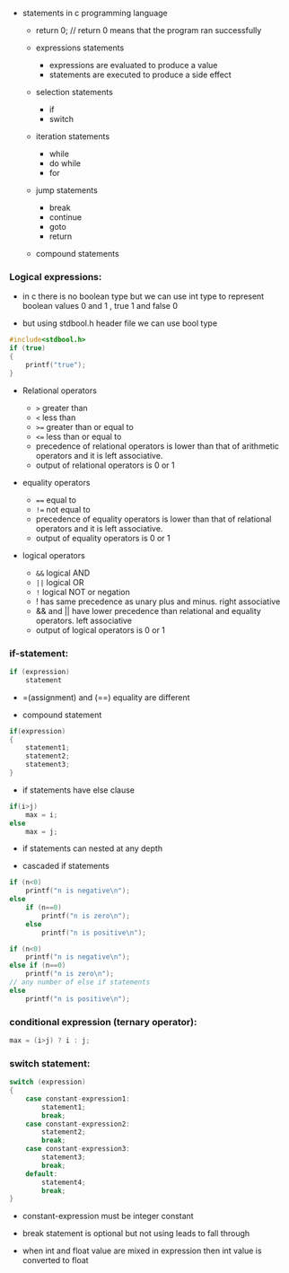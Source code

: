 - statements in c programming language

  - return 0; // return 0 means that the program ran successfully

  - expressions statements

    - expressions are evaluated to produce a value
    - statements are executed to produce a side effect

  - selection statements

    - if
    - switch

  - iteration statements

    - while
    - do while
    - for

  - jump statements

    - break
    - continue
    - goto
    - return

  - compound statements

### Logical expressions:

- in c there is no boolean type but we can use int type to represent boolean values 0 and 1 , true 1 and false 0

- but using stdbool.h header file we can use bool type

```c
#include<stdbool.h>
if (true)
{
    printf("true");
}
```

- Relational operators

  - `>` greater than
  - `<` less than
  - `>=` greater than or equal to
  - `<=` less than or equal to
  - precedence of relational operators is lower than that of arithmetic operators and it is left associative.
  - output of relational operators is 0 or 1

- equality operators

  - `==` equal to
  - `!=` not equal to
  - precedence of equality operators is lower than that of relational operators and it is left associative.
  - output of equality operators is 0 or 1

- logical operators
  - `&&` logical AND
  - `||` logical OR
  - `!` logical NOT or negation
  - ! has same precedence as unary plus and minus. right associative
  - && and || have lower precedence than relational and equality operators. left associative
  - output of logical operators is 0 or 1

### if-statement:

```c
if (expression)
    statement
```

- =(assignment) and (==) equality are different

- compound statement

```c
if(expression)
{
    statement1;
    statement2;
    statement3;
}
```

- if statements have else clause

```c
if(i>j)
    max = i;
else
    max = j;
```

- if statements can nested at any depth

- cascaded if statements

```c
if (n<0)
    printf("n is negative\n");
else
    if (n==0)
        printf("n is zero\n");
    else
        printf("n is positive\n");
```

```c
if (n<0)
    printf("n is negative\n");
else if (n==0)
    printf("n is zero\n");
// any number of else if statements
else
    printf("n is positive\n");
```

### conditional expression (ternary operator):

```c
max = (i>j) ? i : j;
```

### switch statement:

```c
switch (expression)
{
    case constant-expression1:
        statement1;
        break;
    case constant-expression2:
        statement2;
        break;
    case constant-expression3:
        statement3;
        break;
    default:
        statement4;
        break;
}
```

- constant-expression must be integer constant

- break statement is optional but not using leads to fall through

- when int and float value are mixed in expression then int value is converted to float

